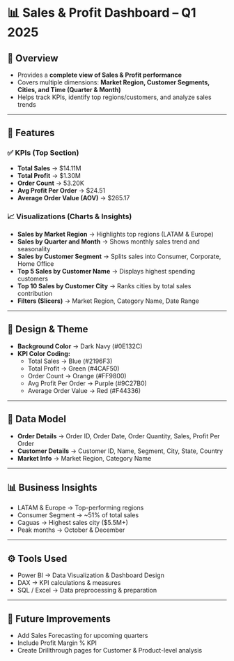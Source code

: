 # 📊 Sales & Profit Dashboard – Q1 2025  

## 📌 Overview  
- Provides a **complete view of Sales & Profit performance**  
- Covers multiple dimensions: **Market Region, Customer Segments, Cities, and Time (Quarter & Month)**  
- Helps track KPIs, identify top regions/customers, and analyze sales trends  

---

## 🚀 Features  

### ✅ KPIs (Top Section)  
- **Total Sales** → $14.11M  
- **Total Profit** → $1.30M  
- **Order Count** → 53.20K  
- **Avg Profit Per Order** → $24.51  
- **Average Order Value (AOV)** → $265.17  

### 📈 Visualizations (Charts & Insights)  
- **Sales by Market Region** → Highlights top regions (LATAM & Europe)  
- **Sales by Quarter and Month** → Shows monthly sales trend and seasonality  
- **Sales by Customer Segment** → Splits sales into Consumer, Corporate, Home Office  
- **Top 5 Sales by Customer Name** → Displays highest spending customers  
- **Top 10 Sales by Customer City** → Ranks cities by total sales contribution  
- **Filters (Slicers)** → Market Region, Category Name, Date Range  

---

## 🎨 Design & Theme  
- **Background Color** → Dark Navy (#0E132C)  
- **KPI Color Coding:**  
  - Total Sales → Blue (#2196F3)  
  - Total Profit → Green (#4CAF50)  
  - Order Count → Orange (#FF9800)  
  - Avg Profit Per Order → Purple (#9C27B0)  
  - Average Order Value → Red (#F44336)  

---

## 📂 Data Model  
- **Order Details** → Order ID, Order Date, Order Quantity, Sales, Profit Per Order  
- **Customer Details** → Customer ID, Name, Segment, City, State, Country  
- **Market Info** → Market Region, Category Name  

---

## 📊 Business Insights  
- LATAM & Europe → Top-performing regions  
- Consumer Segment → ~51% of total sales  
- Caguas → Highest sales city ($5.5M+)  
- Peak months → October & December  

---

## ⚙️ Tools Used  
- Power BI → Data Visualization & Dashboard Design  
- DAX → KPI calculations & measures  
- SQL / Excel → Data preprocessing & preparation  

---

## 📌 Future Improvements  
- Add Sales Forecasting for upcoming quarters  
- Include Profit Margin % KPI  
- Create Drillthrough pages for Customer & Product-level analysis  
